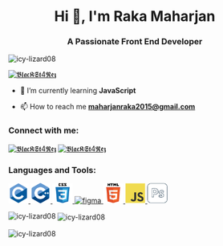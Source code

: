 <h1 align="center">Hi 👋, I'm Raka Maharjan</h1>
<h3 align="center">A Passionate Front End Developer</h3>

<p align="left"> <img src="https://komarev.com/ghpvc/?username=icy-lizard08&label=Profile%20views&color=0e75b6&style=flat" alt="icy-lizard08" /> </p>

<p align="left"> <a href="https://twitter.com/𝕭𝖑𝖆𝖈𝕶𝕾𝖙4𝕽𝖊𝖟" target="blank"><img src="https://img.shields.io/twitter/follow/𝕭𝖑𝖆𝖈𝕶𝕾𝖙4𝕽𝖊𝖟?logo=twitter&style=for-the-badge" alt="𝕭𝖑𝖆𝖈𝕶𝕾𝖙4𝕽𝖊𝖟" /></a> </p>

- 🌱 I’m currently learning **JavaScript**

- 📫 How to reach me **maharjanraka2015@gmail.com**

<h3 align="left">Connect with me:</h3>
<p align="left">
<a href="https://twitter.com/𝕭𝖑𝖆𝖈𝕶𝕾𝖙4𝕽𝖊𝖟" target="blank"><img align="center" src="https://raw.githubusercontent.com/rahuldkjain/github-profile-readme-generator/master/src/images/icons/Social/twitter.svg" alt="𝕭𝖑𝖆𝖈𝕶𝕾𝖙4𝕽𝖊𝖟" height="30" width="40" /></a>
<a href="https://www.youtube.com/c/𝕭𝖑𝖆𝖈𝕶𝕾𝖙4𝕽𝖊𝖟" target="blank"><img align="center" src="https://raw.githubusercontent.com/rahuldkjain/github-profile-readme-generator/master/src/images/icons/Social/youtube.svg" alt="𝕭𝖑𝖆𝖈𝕶𝕾𝖙4𝕽𝖊𝖟" height="30" width="40" /></a>
</p>

<h3 align="left">Languages and Tools:</h3>
<p align="left"> <a href="https://www.cprogramming.com/" target="_blank" rel="noreferrer"> <img src="https://raw.githubusercontent.com/devicons/devicon/master/icons/c/c-original.svg" alt="c" width="40" height="40"/> </a> <a href="https://www.w3schools.com/cpp/" target="_blank" rel="noreferrer"> <img src="https://raw.githubusercontent.com/devicons/devicon/master/icons/cplusplus/cplusplus-original.svg" alt="cplusplus" width="40" height="40"/> </a> <a href="https://www.w3schools.com/css/" target="_blank" rel="noreferrer"> <img src="https://raw.githubusercontent.com/devicons/devicon/master/icons/css3/css3-original-wordmark.svg" alt="css3" width="40" height="40"/> </a> <a href="https://www.figma.com/" target="_blank" rel="noreferrer"> <img src="https://www.vectorlogo.zone/logos/figma/figma-icon.svg" alt="figma" width="40" height="40"/> </a> <a href="https://www.w3.org/html/" target="_blank" rel="noreferrer"> <img src="https://raw.githubusercontent.com/devicons/devicon/master/icons/html5/html5-original-wordmark.svg" alt="html5" width="40" height="40"/> </a> <a href="https://developer.mozilla.org/en-US/docs/Web/JavaScript" target="_blank" rel="noreferrer"> <img src="https://raw.githubusercontent.com/devicons/devicon/master/icons/javascript/javascript-original.svg" alt="javascript" width="40" height="40"/> </a> <a href="https://www.photoshop.com/en" target="_blank" rel="noreferrer"> <img src="https://raw.githubusercontent.com/devicons/devicon/master/icons/photoshop/photoshop-line.svg" alt="photoshop" width="40" height="40"/> </a> </p>

<p><img align="left" src="https://github-readme-stats.vercel.app/api/top-langs?username=icy-lizard08&show_icons=true&locale=en&layout=compact" alt="icy-lizard08" /></p>

<p>&nbsp;<img align="center" src="https://github-readme-stats.vercel.app/api?username=icy-lizard08&show_icons=true&locale=en" alt="icy-lizard08" /></p>

<p><img align="center" src="https://github-readme-streak-stats.herokuapp.com/?user=icy-lizard08&" alt="icy-lizard08" /></p>
